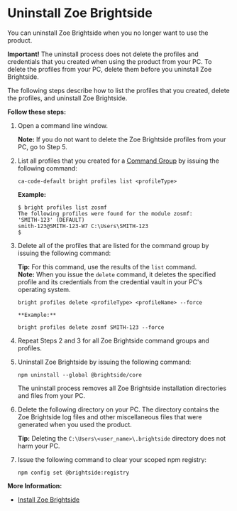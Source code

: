 # Uninstall Zoe Brightside
You can uninstall Zoe Brightside when you no longer want to use the product.

**Important\!** The uninstall process does not delete the  profiles and credentials that you created when using the product from your PC. To delete the profiles from your PC, delete them before you uninstall Zoe Brightside.

The following steps describe how to list the profiles that you created, delete the profiles, and uninstall Zoe Brightside.

**Follow these steps:**

1.  Open a command line window. 
    
    **Note:** If you do not want to delete the Zoe Brightside profiles from your PC, go to Step 5.
    
2.  List all profiles that you created for a [Command Group](commandgroups.md) by issuing the following command:
  
    ```
    ca-code-default bright profiles list <profileType>
    ```
    **Example:**
    
    ``` ca-code-default
    $ bright profiles list zosmf
    The following profiles were found for the module zosmf:
    'SMITH-123' (DEFAULT)
    smith-123@SMITH-123-W7 C:\Users\SMITH-123
    $
    ```
3.  Delete all of the profiles that are listed for the command group by issuing the following command: 
    
    **Tip:** For this command, use the results of the `list`
    command.    
    **Note:** When you issue the `delete` command, it deletes the
    specified profile and its credentials from the credential vault in your PC's operating system.
    
    ``` ca-code-default
    bright profiles delete <profileType> <profileName> --force  
    ```
        **Example:**
    
    ``` ca-code-default
    bright profiles delete zosmf SMITH-123 --force
    ```
  
4.  Repeat Steps 2 and 3 for all Zoe Brightside command groups and
    profiles.

5.  Uninstall Zoe Brightside by issuing the following command:
    
    ``` ca-code-default
    npm uninstall --global @brightside/core
    ```
    The uninstall process removes all Zoe Brightside installation
    directories and files from your PC.

6.  Delete the following directory on your PC. The directory contains the Zoe Brightside log files and other miscellaneous files that were generated when you used the product.
    

    **Tip:** Deleting the `C:\Users\<user_name>\.brightside`  directory does not harm your PC.
    
7.  Issue the following command to clear your scoped npm registry:
    
    ``` ca-code-default
    npm config set @brightside:registry
    ```
    
**More Information:**

  - [Install Zoe Brightside](cli-installcli.md)
